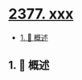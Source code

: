 # [2377. xxx](https://github.com/Tdahuyou/TNotes.leetcode/tree/main/notes/2377.%20xxx)

<!-- region:toc -->

- [1. 📝 概述](#1--概述)

<!-- endregion:toc -->

## 1. 📝 概述

